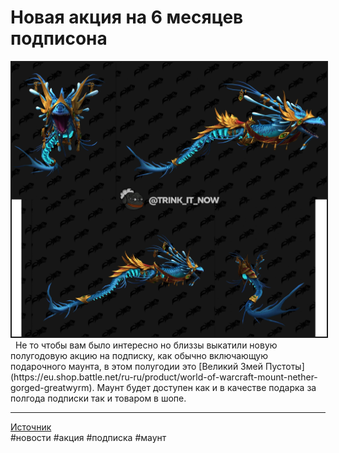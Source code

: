# Новая акция на 6 месяцев подписона

<center>
<img src=https://raw.githubusercontent.com/MagicalCow/TrinkIT-News/main/Assets/WH327644/WH327644-01.jpg float=center border=2>
</center>  
 
Не то чтобы вам было интересно но близзы выкатили новую полугодовую акцию на подписку, как обычно включающую подарочного маунта, в этом полугодии это [Великий Змей Пустоты](https://eu.shop.battle.net/ru-ru/product/world-of-warcraft-mount-nether-gorged-greatwyrm). Маунт будет доступен как и в качестве подарка за полгода подписки так и товаром в шопе.

---
[Источник](https://ru.wowhead.com/news/nether-gorged-greatwyrm-is-new-6-month-wow-subscription-mount-327644)  
#новости #акция #подписка #маунт